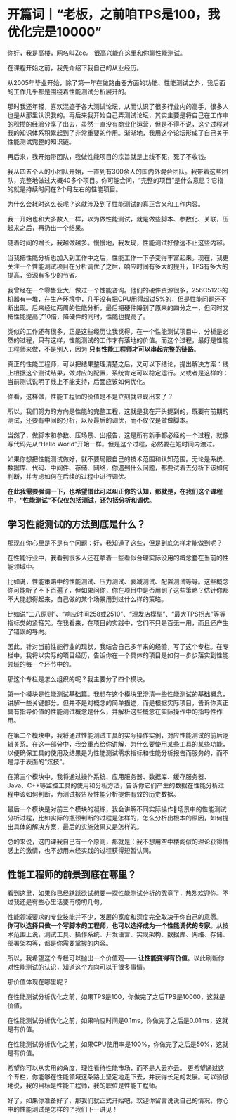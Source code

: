 # 开篇词丨“老板，之前咱TPS是100，我优化完是10000”
你好，我是高楼，网名叫Zee。 很高兴能在这里和你聊性能测试。

在课程开始之前，我先介绍下我自己的从业经历。

从2005年毕业开始，除了第一年在做路由器方面的功能、性能测试之外，我后面的工作几乎都是围绕着性能测试分析展开的。

那时我还年轻，喜欢混迹于各大测试论坛，从而认识了很多行业内的高手，很多人也是从那里认识我的。再后来我开始自己弄测试论坛，其实主要是将自己在工作中的积攒的经验分享了出去，虽然一直没有商业化运营，但是不得不说，这个过程对我的知识体系积累起到了非常重要的作用。渐渐地，我用这个论坛形成了自己关于性能测试完整的知识链。

再后来，我开始带团队，我做性能项目的宗旨就是上线不死，死了不收钱。

我从四五个人的小团队开始，一直到有300余人的国内外混合团队。我带着这些团队，完整地做过大概40多个项目。你可能会问，“完整的项目”是什么意思？它指的就是持续时间在2个月左右的性能项目。

为什么会耗时这么长呢？这就涉及到了性能测试的真正含义和工作内容。

我一开始也和大多数人一样，以为做性能测试，就是做些脚本、参数化、关联，压起来之后，再扔出一个结果。

随着时间的增长，我越做越多。慢慢地，我发现，性能测试好像远不止这些内容。

当我把性能分析也加入到工作中之后，性能工作一下子变得丰富起来。现在，我更关注一个性能测试项目在分析调优了之后，响应时间有多大的提升，TPS有多大的提高，资源有多少的节省。

我曾经在一个零售业大厂做过一个性能咨询。他们的硬件资源很多，256C512G的机器有一堆，在生产环境中，几乎没有把CPU用得超过5%的，但是性能问题还不断出现。后来经过两周的性能分析，最后把硬件降到了原来的四分之一，但同时又把性能提高了10倍，降硬件的同时，性能也提高了。

类似的工作还有很多，正是这些经历让我觉得，在一个性能测试项目中，分析是必然的过程，只有这样，性能测试的工作才有落地的价值。而这个过程，最好是性能工程师来做，不是别人，因为 **只有性能工程师才可以串起完整的链路**。

真正的性能工程师，可以把结果整理清楚之后，又可以下结论，提出解决方案：线上根据这个测试结果，做对应的配置，系统肯定可以稳定运行。又或者是这样的：当前测试说明了线上不能支持，后面应该如何优化。

你看，这样做，性能工程师的价值是不是立刻就显现出来了？

所以，我们努力的方向是性能的完整工程，这就是我在开头提到的，既要有前期的测试，还要有中间的分析，以及最后的调优，而不仅仅是做做脚本。

当然了，做脚本和参数、压场景、出报告，这是所有新手都必经的一个过程，就像写代码先从“Hello World”开始一样。但是这个过程，必然要在短时间内渡过。

如果你想把性能测试做好，就不要局限自己的技术范围和认知范围。无论是系统、数据库、代码、中间件、存储、网络，你遇到什么问题，都要试着去分析下该如何判断，并考虑如何在后续的过程中进行调优。

**在此我需要强调一下，也希望借此可以纠正你的认知，那就是，在我们这个课程中，“性能测试”不仅仅包括测试，还包括分析和调优**。

## 学习性能测试的方法到底是什么？

那现在你心里是不是有个问题：好，我知道了这些，但是到底怎样才能做到呢？

在性能行业中，我看到很多人还在拿着一些看似合理实际没用的概念套在当前的性能领域中。

比如说，性能策略中的性能测试、压力测试、衰减测试、配置测试等等。这些概念你可能听了不下百遍了，但如果问你，你在项目中是否用到了这些策略？估计你都不大能想得起来，自己做的某个场景用到过什么样的策略。

比如说“二八原则”、“响应时间258或2510”、“理发店模型”、“最大TPS拐点”等等指标类的紧箍咒。在我看来，在项目的实践中，它们不只是百无一用，而且还产生了错误的导向。

因此，针对当前性能行业的现状，我结合自己多年来的经验，写了这个专栏。在专栏中，我将以实际的项目经历，告诉你在一个具体的项目是如何一步步落实到性能领域的每一个环节中的。

那这个专栏是怎么组织的呢？我主要分了四个模块。

第一个模块是性能测试基础篇。我想在这个模块里澄清一些性能测试的基础概念，讲解一些关键部分。但并不是对概念的简单描述，而是根据实际项目，告诉你真正具有指导价值的性能测试概念是什么，并解析这些概念在实际操作中的指导性作用。

在第二个模块中，我将通过性能测试工具的实际操作实例，对应性能测试的前后逻辑关系。在这一部分中，我会重点给你讲解，为什么要使用某些工具的某些功能，以便确保工具的使用及结果是为性能测试需求指标和性能分析报告而服务的，而不是浮于表面的“炫技”。

在第三个模块中，我将通过操作系统、应用服务器、数据库、缓存服务器、Java、C++等监控工具的使用和分析方法，告诉你它们产生的数据在性能分析过程中该如何判断，为测试报告及性能分析提供有效的历史数据。

最后一个模块是对前三个模块的凝练，我会讲解不同实际操作场景中的性能测试分析过程，比如实际的瓶颈判断的过程是怎样的，怎么分析出根本的原因，如何提出具体的解决方案，最后的实施效果又是怎样的。

总的来说，这门课我自己有一个原则，那就是：我不想用空中楼阁似的理论获得情感上的激情，也不想用未经实践的过程获得短暂认同。

## 性能工程师的前景到底在哪里？

看到这里，如果你已经跃跃欲试想要一探性能测试分析的究竟了，热烈欢迎你。不过我还是有些心里话要再唠叨几句。

性能领域要求的专业技能并不少，发展的宽度和深度完全取决于你自己的意愿。 **你可以选择只做一个写脚本的工程师，也可以选择成为一个性能调优的专家**。从技术范围上说，测试工具、操作系统、开发语言、实现架构、数据库、网络、存储、部署架构等，都是你需要掌握的内容。

所以，我希望这个专栏可以抛出一个价值观—— **让性能变得有价值**。以此刷新你对性能测试的认识，知道这个方向可以干很多事情。

那价值体现在哪里呢？

在性能测试分析优化之前，如果TPS是100，你做完了之后TPS是10000，这就是价值。

在性能测试分析优化之前，如果响应时间是0.1ms，你做完了之后是0.01ms，这就是有价值。

在性能测试分析优化之前，如果CPU使用率是100%，你做完了之后是50%，这就是有价值。

希望你可以从实用的角度，理性看待性能市场，而不是人云亦云。 更希望通过这个专栏，你能够在性能领域这条路上坚定地走下去，并获得长足的发展。可以骄傲地说，我的目标是性能工程师，我的职位是性能工程师。

好了，如果你准备好了，那我们就正式开始吧，欢迎你留言说说自己的情况，你心中的性能测试是怎样的？我们下一讲见！